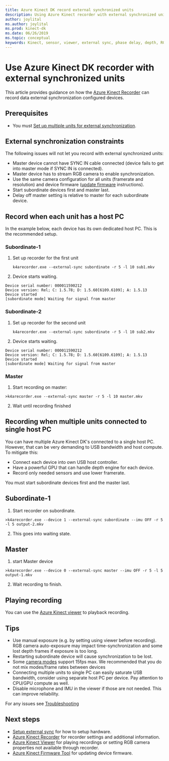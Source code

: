 ```yaml
---
title: Azure Kinect DK record external synchronized units
description: Using Azure Kinect recorder with external synchronized units
author: joylital
ms.author: joylital
ms.prod: kinect-dk
ms.date: 06/26/2019
ms.topic: conceptual
keywords: Kinect, sensor, viewer, external sync, phase delay, depth, RGB, camera, audio cable, recorder
---
```


# Use Azure Kinect DK recorder with external synchronized units

This article provides guidance on how the [Azure Kinect Recorder](azure-kinect-dk-recorder.md) can record data external synchronization configured devices.

## Prerequisites

- You must [Set up multiple units for external synchronization](https://aka.ms/AzureKinectAPIDocs/external-sync-setup.md).

## External synchronization constraints

The following issues will not let you record with external synchronized units:

- Master device cannot have SYNC IN cable connected (device fails to get into master mode if SYNC IN is connected).
- Master device has to stream RGB camera to enable synchronization.
- Use the same camera configuration for all units (framerate and resolution) and device firmware ([update firmware](azure-kinect-dk-update-device-firmware.md) instructions).
- Start subordinate devices first and master last.
- Delay off master setting is relative to master for each subordinate device.

## Record when each unit has a host PC

In the example below, each device has its own dedicated host PC. This is the recommended setup.

### Subordinate-1

1. Set up recorder for the first unit

      ```k4arecorder.exe --external-sync subordinate -r 5 -l 10 sub1.mkv```

2. Device starts waiting.

```
Device serial number: 000011590212
Device version: Rel; C: 1.5.78; D: 1.5.60[6109.6109]; A: 1.5.13
Device started
[subordinate mode] Waiting for signal from master
```

### Subordinate-2
 
1. Set up recorder for the second unit

    ```k4arecorder.exe --external-sync subordinate -r 5 -l 10 sub2.mkv```
 
2. Device starts waiting.

```
Device serial number: 000011590212
Device version: Rel; C: 1.5.78; D: 1.5.60[6109.6109]; A: 1.5.13
Device started
[subordinate mode] Waiting for signal from master
```

### Master

1. Start recording on master:

```>k4arecorder.exe --external-sync master -r 5 -l 10 master.mkv```

2. Wait until recording finished

## Recording when multiple units connected to single host PC

You can have multiple Azure Kinect DK's connected to a single host PC. However, that can be very demanding to USB bandwidth and host compute. To mitigate this:

- Connect each device into own USB host controller.
- Have a powerful GPU that can handle depth engine for each device.
- Record only needed sensors and use lower framerate.

You must start subordinate devices first and the master last.

## Subordinate-1

1. Start recorder on subordinate.

```>k4arecorder.exe --device 1 --external-sync subordinate --imu OFF -r 5 -l 5 output-2.mkv```

2. This goes into waiting state.

## Master

1. start Master device

```>k4arecorder.exe --device 0 --external-sync master --imu OFF -r 5 -l 5 output-1.mkv```

2. Wait recording to finish.

## Playing recording

You can use the [Azure Kinect viewer](azure-kinect-sensor-viewer.md) to playback recording.

## Tips

- Use manual exposure (e.g. by setting using viewer before recording). RGB camera auto-exposure may impact time-synchronization and some lost depth frames if exposure is too long.
- Restarting subordinate device will cause synchronization to be lost.
- Some [camera modes](https://aka.ms/AzureKinectAPIDocs/azure-kinect-devkit.md) support 15fps max. We recommended that you do not mix modes/frame rates between devices
- Connecting multiple units to single PC can easily saturate USB bandwidth, consider using separate host PC per device. Pay attention to CPU/GPU compute as well.
- Disable microphone and IMU in the viewer if those are not needed. This can improve reliability.

For any issues see [Troubleshooting](https://aka.ms/AzureKinectAPIDocs/troubleshooting.md)

## Next steps

- [Setup external sync](https://aka.ms/AzureKinectAPIDocs/external-sync-setup.md) for how to setup hardware.
- [Azure Kinect Recorder](azure-kinect-dk-recorder.md) for recorder settings and additional information.
- [Azure Kinect Viewer](azure-kinect-sensor-viewer.md) for playing recordings or setting RGB camera properties not available through recorder.
- [Azure Kinect Firmware Tool](azure-kinect-firmware-tool.md) for updating device firmware.